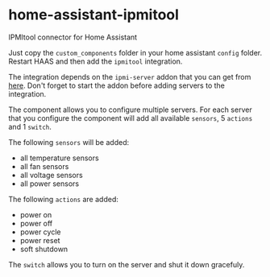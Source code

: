 # home-assistant-ipmitool
IPMItool connector for Home Assistant

Just copy the `custom_components` folder in your home assistant `config` folder. Restart HAAS and then add the `ipmitool` integration.

The integration depends on the `ipmi-server` addon that you can get from [here](https://github.com/ateodorescu/home-assistant-addons).
Don't forget to start the addon before adding servers to the integration.

The component allows you to configure multiple servers. For each server that you configure the component will add all available `sensors`, 5 `actions` and 1 `switch`.

The following `sensors` will be added:
- all temperature sensors
- all fan sensors
- all voltage sensors
- all power sensors

The following `actions` are added:
- power on
- power off
- power cycle
- power reset
- soft shutdown

The `switch` allows you to turn on the server and shut it down gracefuly.

